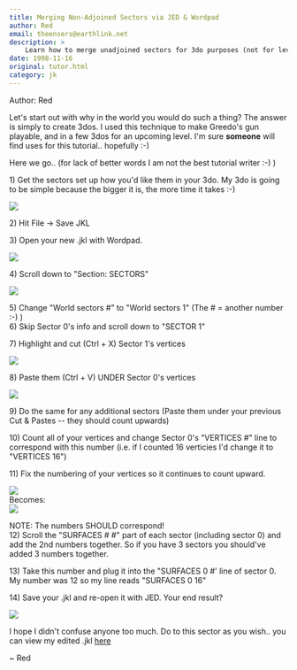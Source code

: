 ```yaml
---
title: Merging Non-Adjoined Sectors via JED & Wordpad
author: Red
email: theensers@earthlink.net
description: >
    Learn how to merge unadjoined sectors for 3do purposes (not for level architecture).
date: 1998-11-16
original: tutor.html
category: jk
---
```


Author: Red

  
Let's start out with why in the world you would do such a thing? The
answer is simply to create 3dos. I used this technique to make Greedo's
gun playable, and in a few 3dos for an upcoming level. I'm sure
**someone** will find uses for this tutorial.. hopefully :-)  
  
Here we go.. (for lack of better words I am not the best tutorial writer
:-) )  
  
  
1\) Get the sectors set up how you'd like them in your 3do. My 3do is
going to be simple because the bigger it is, the more time it takes
:-)  

![](moo1.jpg)

  
2\) Hit File -\> Save JKL  
  
3\) Open your new .jkl with Wordpad.  

![](moo2.jpg)

  
4\) Scroll down to "Section: SECTORS"  

![](moo3.jpg)

  
5\) Change "World sectors \#" to "World sectors 1" (The \# = another
number :-) )  
6\) Skip Sector 0's info and scroll down to "SECTOR 1"  
  
7\) Highlight and cut (Ctrl + X) Sector 1's vertices  

![](moo4.jpg)

  
8\) Paste them (Ctrl + V) <span class="underline">UNDER</span> Sector
0's vertices  

![](moo5.jpg)

  
9\) Do the same for any additional sectors (Paste them under your
previous Cut & Pastes -- they should count upwards)  
  
10\) Count all of your vertices and change Sector 0's "VERTICES \#" line
to correspond with this number (i.e. if I counted 16 verticies I'd
change it to "VERTICES 16")  
  
11\) Fix the numbering of your vertices so it continues to count
upward.  

![](moo5.jpg)  
Becomes:  
![](moo6.jpg)

NOTE: The numbers SHOULD correspond\!  
12\) Scroll the "SURFACES \# \#" part of each sector (including sector
0) and add the <span class="underline">2nd</span> numbers together. So
if you have 3 sectors you should've added 3 numbers together.  
  
13\) Take this number and plug it into the "SURFACES 0 \#' line of
sector 0. My number was 12 so my line reads "SURFACES 0 16"  
  
14\) Save your .jkl and re-open it with JED. Your end result?  

![](moo7.jpg)

  
  
I hope I didn't confuse anyone too much. Do to this sector as you wish..
you can view my edited .jkl [here](jkl.txt)  
  
~ Red
